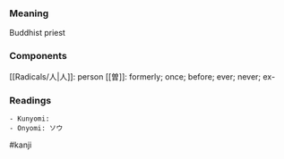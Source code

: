 ### Meaning

Buddhist priest

### Components

[[Radicals/人|人]]: person [[曽]]: formerly; once; before; ever; never; ex-

### Readings

```
- Kunyomi: 
- Onyomi: ソウ
```

#kanji
